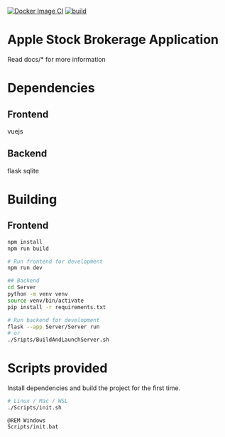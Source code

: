 [![Docker Image CI](https://github.com/paeljojy/StockBrokerage/actions/workflows/docker-image.yml/badge.svg)](https://github.com/paeljojy/StockBrokerage/actions/workflows/docker-image.yml)
[![build](https://github.com/paeljojy/StockBrokerage/actions/workflows/main.yml/badge.svg)](https://github.com/paeljojy/StockBrokerage/actions/workflows/main.yml)

# Apple Stock Brokerage Application
Read docs/* for more information

# Dependencies
## Frontend
vuejs

## Backend
flask
sqlite

# Building
## Frontend
```bash
npm install
npm run build

# Run frontend for development
npm run dev 

## Backend
cd Server
python -m venv venv
source venv/bin/activate
pip install -r requirements.txt

# Run backend for development
flask --app Server/Server run
# or 
./Sripts/BuildAndLaunchServer.sh
```

# Scripts provided
Install dependencies and build the project for the first time.
```bash
# Linux / Mac / WSL
./Scripts/init.sh
```

```batch
@REM Windows
Scripts/init.bat 
```

